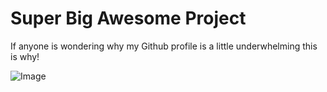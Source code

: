 Super Big Awesome Project
=========================

If anyone is wondering why my Github profile is a little underwhelming this is why!

![Image](http://www.blakeharveydesign.com/ee/images/c-and-t.jpg?raw=true)
